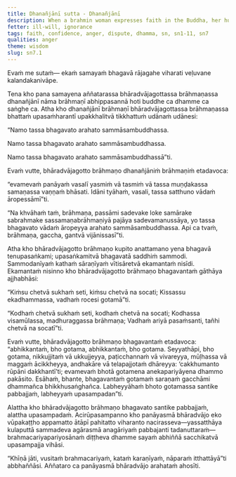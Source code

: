 ```yaml
---
title: Dhanañjānī sutta - Dhanañjānī
description: When a brahmin woman expresses faith in the Buddha, her husband, a brahmin of the Bhāradvāja clan, goes to dispute the doctrine of the Buddha. The Buddha teaches the brahmin the importance of cutting off anger.
fetter: ill-will, ignorance
tags: faith, confidence, anger, dispute, dhamma, sn, sn1-11, sn7
qualities: anger
theme: wisdom
slug: sn7.1
---
```


Evaṁ me sutaṁ— ekaṁ samayaṁ bhagavā rājagahe viharati veḷuvane kalandakanivāpe.

Tena kho pana samayena aññatarassa bhāradvājagottassa brāhmaṇassa dhanañjānī nāma brāhmaṇī abhippasannā hoti buddhe ca dhamme ca saṅghe ca. Atha kho dhanañjānī brāhmaṇī bhāradvājagottassa brāhmaṇassa bhattaṁ upasaṁharantī upakkhalitvā tikkhattuṁ udānaṁ udānesi:

“Namo tassa bhagavato arahato sammāsambuddhassa.

Namo tassa bhagavato arahato sammāsambuddhassa.

Namo tassa bhagavato arahato sammāsambuddhassā”ti.

Evaṁ vutte, bhāradvājagotto brāhmaṇo dhanañjāniṁ brāhmaṇiṁ etadavoca:

“evamevaṁ panāyaṁ vasalī yasmiṁ vā tasmiṁ vā tassa muṇḍakassa samaṇassa vaṇṇaṁ bhāsati. Idāni tyāhaṁ, vasali, tassa satthuno vādaṁ āropessāmī”ti.

“Na khvāhaṁ taṁ, brāhmaṇa, passāmi sadevake loke samārake sabrahmake sassamaṇabrāhmaṇiyā pajāya sadevamanussāya, yo tassa bhagavato vādaṁ āropeyya arahato sammāsambuddhassa. Api ca tvaṁ, brāhmaṇa, gaccha, gantvā vijānissasī”ti.

Atha kho bhāradvājagotto brāhmaṇo kupito anattamano yena bhagavā tenupasaṅkami; upasaṅkamitvā bhagavatā saddhiṁ sammodi. Sammodanīyaṁ kathaṁ sāraṇīyaṁ vītisāretvā ekamantaṁ nisīdi. Ekamantaṁ nisinno kho bhāradvājagotto brāhmaṇo bhagavantaṁ gāthāya ajjhabhāsi:

“Kiṁsu chetvā sukhaṁ seti,
kiṁsu chetvā na socati;
Kissassu ekadhammassa,
vadhaṁ rocesi gotamā”ti.

“Kodhaṁ chetvā sukhaṁ seti,
kodhaṁ chetvā na socati;
Kodhassa visamūlassa,
madhuraggassa brāhmaṇa;
Vadhaṁ ariyā pasaṁsanti,
tañhi chetvā na socatī”ti.

Evaṁ vutte, bhāradvājagotto brāhmaṇo bhagavantaṁ etadavoca: “abhikkantaṁ, bho gotama, abhikkantaṁ, bho gotama. Seyyathāpi, bho gotama, nikkujjitaṁ vā ukkujjeyya, paṭicchannaṁ vā vivareyya, mūḷhassa vā maggaṁ ācikkheyya, andhakāre vā telapajjotaṁ dhāreyya: ‘cakkhumanto rūpāni dakkhantī’ti; evamevaṁ bhotā gotamena anekapariyāyena dhammo pakāsito. Esāhaṁ, bhante, bhagavantaṁ gotamaṁ saraṇaṁ gacchāmi dhammañca bhikkhusaṅghañca. Labheyyāhaṁ bhoto gotamassa santike pabbajjaṁ, labheyyaṁ upasampadan”ti.

Alattha kho bhāradvājagotto brāhmaṇo bhagavato santike pabbajjaṁ, alattha upasampadaṁ. Acirūpasampanno kho panāyasmā bhāradvājo eko vūpakaṭṭho appamatto ātāpī pahitatto viharanto nacirasseva—yassatthāya kulaputtā sammadeva agārasmā anagāriyaṁ pabbajanti tadanuttaraṁ—brahmacariyapariyosānaṁ diṭṭheva dhamme sayaṁ abhiññā sacchikatvā upasampajja vihāsi.

“Khīṇā jāti, vusitaṁ brahmacariyaṁ, kataṁ karaṇīyaṁ, nāparaṁ itthattāyā”ti abbhaññāsi. Aññataro ca panāyasmā bhāradvājo arahataṁ ahosīti.
